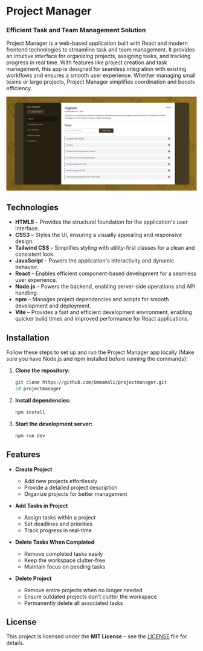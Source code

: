 # Project Manager  
### Efficient Task and Team Management Solution  

Project Manager is a web-based application built with React and modern frontend technologies to streamline task and team management. It provides an intuitive interface for organizing projects, assigning tasks, and tracking progress in real time. With features like project creation and task management, this app is designed for seamless integration with existing workflows and ensures a smooth user experience. Whether managing small teams or large projects, Project Manager simplifies coordination and boosts efficiency.  

<img src="./preview.jpg"/>

## Technologies  

- **HTML5** – Provides the structural foundation for the application's user interface.  
- **CSS3** – Styles the UI, ensuring a visually appealing and responsive design.  
- **Tailwind CSS** – Simplifies styling with utility-first classes for a clean and consistent look.  
- **JavaScript** – Powers the application's interactivity and dynamic behavior.  
- **React** – Enables efficient component-based development for a seamless user experience.  
- **Node.js** – Powers the backend, enabling server-side operations and API handling.  
- **npm** – Manages project dependencies and scripts for smooth development and deployment.
- **Vite** – Provides a fast and efficient development environment, enabling quicker build times and improved performance for React applications.  


## Installation  

Follow these steps to set up and run the Project Manager app locally (Make sure you have Node.js and npm installed before running the commands):  

1. **Clone the repository:**  
   ```sh
   git clone https://github.com/Ummamali/projectmanager.git
   cd projectmanager

2. **Install dependencies:**
    ```sh
    npm install
    
3. **Start the development server:**
     ```sh
     npm run dev

## Features  

- **Create Project**  
  - Add new projects effortlessly  
  - Provide a detailed project description  
  - Organize projects for better management  

- **Add Tasks in Project**  
  - Assign tasks within a project  
  - Set deadlines and priorities  
  - Track progress in real-time  

- **Delete Tasks When Completed**  
  - Remove completed tasks easily  
  - Keep the workspace clutter-free  
  - Maintain focus on pending tasks

- **Delete Project**  
  - Remove entire projects when no longer needed  
  - Ensure outdated projects don’t clutter the workspace  
  - Permanently delete all associated tasks  

## License  

This project is licensed under the **MIT License** – see the [LICENSE](LICENSE) file for details.  
